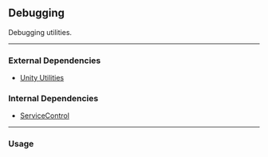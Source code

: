 ## Debugging
Debugging utilities.

---

### External Dependencies
- [Unity Utilities](https://github.com/itsJimothy/Unity-Utilities.git)

### Internal Dependencies
- [ServiceControl](./ServiceControl.md)

---

### Usage
